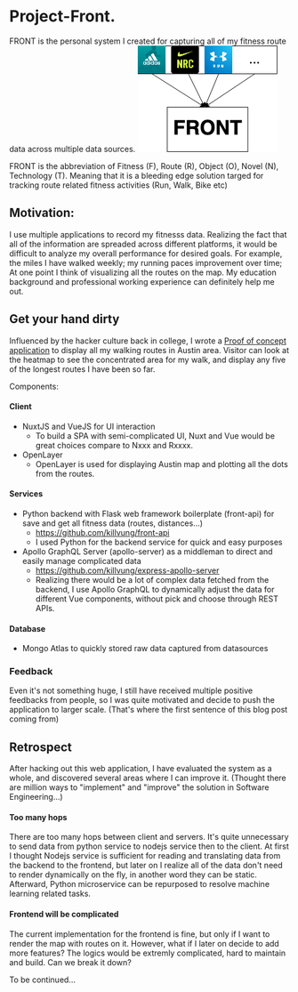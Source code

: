 # Project-Front. 
FRONT is the personal system I created for capturing all of my fitness route data across multiple data sources. 
<img src="https://raw.githubusercontent.com/killvung/Project-FRONT/master/front_diagram_abstract.png?token=AB2UN7RVCMR5IIJ5HTEYSVC64LGAC"/>

FRONT is the abbreviation of Fitness (F), Route (R), Object (O), Novel (N), Technology (T). Meaning that it is a bleeding edge solution targed for tracking route related fitness activities (Run, Walk, Bike etc)

## Motivation:
I use multiple applications to record my fitnesss data. Realizing the fact that all of the information are spreaded across different platforms, it would be difficult to analyze my overall performance for desired goals. 
For example, the miles I have walked weekly; my running paces improvement over time; At one point I think of visualizing all the routes on the map. My education background and professional working experience can definitely help me out.

## Get your hand dirty
Influenced by the hacker culture back in college, I wrote a [Proof of concept application](http://killvung.github.io/nuxt-front) to display all my walking routes in Austin area. Visitor can look at the heatmap to see the concentrated area for my walk, and display any five of the longest routes I have been so far.

Components: 
#### Client
- NuxtJS and VueJS for UI interaction
    -   To build a SPA with semi-complicated UI, Nuxt and Vue would be great choices compare to Nxxx and Rxxxx. 
- OpenLayer
    -   OpenLayer is used for displaying Austin map and plotting all the dots from the routes. 
#### Services
- Python backend with Flask web framework boilerplate (front-api) for save and get all fitness data (routes, distances...)
    - https://github.com/killvung/front-api
    - I used Python for the backend service for quick and easy purposes
- Apollo GraphQL Server (apollo-server) as a middleman to direct and easily manage complicated data 
    - https://github.com/killvung/express-apollo-server
    - Realizing there would be a lot of complex data fetched from the backend, I use Apollo GraphQL to dynamically adjust the data for different Vue components, without pick and choose through REST APIs.
#### Database
- Mongo Atlas to quickly stored raw data captured from datasources

### Feedback
Even it's not something huge, I still have received multiple positive feedbacks from people, so I was quite motivated and decide to push the application to larger scale. (That's where the first sentence of this blog post coming from)

## Retrospect
After hacking out this web application, I have evaluated the system as a whole, and discovered several areas where I can improve it. (Thought there are million ways to "implement" and "improve" the solution in Software Engineering...)

#### Too many hops
There are too many hops between client and servers. It's quite unnecessary to send data from python service to nodejs service then to the client. At first I thought Nodejs service is sufficient for reading and translating data from the backend to the frontend, but later on I realize all of the data don't need to render dynamically on the fly, in another word they can be static. Afterward, Python microservice can be repurposed to resolve machine learning related tasks.

#### Frontend will be complicated
The current implementation for the frontend is fine, but only if I want to render the map with routes on it. However, what if I later on decide to add more features? The logics would be extremly complicated, hard to maintain and build. Can we break it down?

To be continued...
